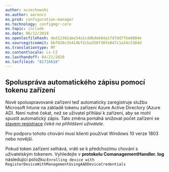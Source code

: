 ```yaml
---
author: aczechowski
ms.author: aaroncz
ms.prod: configuration-manager
ms.technology: configmgr-core
ms.topic: include
ms.date: 06/12/2019
ms.openlocfilehash: ded12382abe54a1cddbde60da1fd7dd7fbe0804e
ms.sourcegitcommit: bbf820c35414bf2cba356f30fe047c1a34c5384d
ms.translationtype: MT
ms.contentlocale: cs-CZ
ms.lasthandoff: 04/21/2020
ms.locfileid: "81716618"
---
```

## <a name="co-management-auto-enrollment-using-device-token"></a><a name="bkmk_comgmt"></a>Spoluspráva automatického zápisu pomocí tokenu zařízení

<!--4454491-->

Nové spoluspravované zařízení teď automaticky zaregistruje službu Microsoft Intune na základě tokenu zařízení Azure Active Directory (Azure AD). Není nutné čekat, než se uživatel přihlásí k zařízení, aby se mohl spustit automatický zápis. Tato změna pomáhá snižovat počet zařízení se [stavem registrace](../../../../../comanage/how-to-monitor.md#co-management-enrollment-status) *čeká na přihlášení uživatele*.

Pro podporu tohoto chování musí klienti používat Windows 10 verze 1803 nebo novější.

Pokud token zařízení selhává, vrátí se k předchozímu chování s uživatelským tokenem. Vyhledejte v **protokolu ComanagementHandler. log** následující položku:`Enrolling device with RegisterDeviceWithManagementUsingAADDeviceCredentials`
